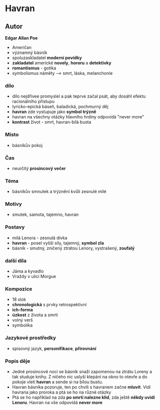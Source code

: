 # Havran

## Autor
**Edgar Allan Poe**
- Američan
- významný básník
- spoluzaskladatel **moderní povídky**
- **zakladatel** americké **novely**, **hororu** a **detektivky**
- **romantismus** - gotika
- symbolismus náměty --> smrt, láska, melanchonie

### dílo
- dílo nejdřívee promyslel a pak teprve začal psát, aby dosáhl efektu racionálního přístupu
- lyricko-epická báseň, baladická, pochmurný děj
- **havran** zde vystupuje jako **symbol trýzně**
- havran na všechny otázky hlavního hrdiny odpovídá "never more"
- **kontrast** život - smrt, havran-bílá busta

### Místo
- básníkův pokoj

### Čas
- neurčitý **prosincový večer**

### Téma
- básníkův smnutek a trýznění kvůli zesnulé milé

### Motivy
- smutek, samota, tajemno, havran

### Postavy
- milá Lenora - zesnulá dívka
- **havran** - posel vyšší síly, tajemný, **symbol zla**
- básník - smutný, zničený ztrátou Lenory, vystrašený, **zoufalý**

### další díla
- Jáma a kyvadlo
- Vraždy v ulici Morgue

### Kompozice
- 18 slok
- **chronologická** s prvky retrospektivní
- **ich-forma**
- **úzkost** z života a smrti
- volný verš
- symbolika

### Jazykové prostředky
- spisovný jazyk, **personifikace**, **přirovnání**

### Popis děje
- Jedné prosincové noci se básník snaží zapomenou na ztrátu Loreny a tak studuje knihy. Z ničeho nic uslyší klepání na okno to otevře a do pokoje vletí **havran** a sende si na bílou bustu.
- Havran básníka pozoruje, ten po chvíli s havranem začne **mluvit**. Vidí havrana jako proroka a ptá se ho na různé otázky
- Ptá se ho například na zda **po smrti nalezne klid**, zda ještě **někdy uvidí Lenoru**. Havran na vše odpovídá **never more**